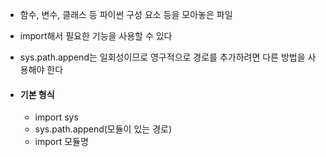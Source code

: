 - 함수, 변수, 클래스 등 파이썬 구성 요소 등을 모아놓은 파일
- import해서 필요한 기능을 사용할 수 있다
- sys.path.append는 일회성이므로 영구적으로 경로를 추가하려면 다른 방법을 사용해야 한다

- #### 기본 형식
	- import sys
	- sys.path.append(모듈이 있는 경로)
	- import 모듈명
